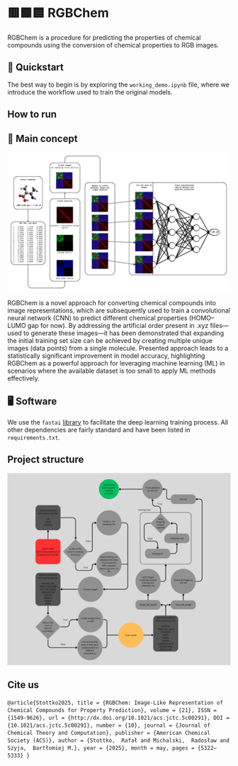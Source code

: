 # 🟥🟩🟦 RGBChem
RGBChem is a procedure for predicting the properties of chemical compounds using the conversion of chemical properties to RGB images.

## 🚀 Quickstart
The best way to begin is by exploring the `working_demo.ipynb` file, where we introduce the workflow used to train the original models.

## How to run 

## 🧠 Main concept

<img src="workflow.png" alt="Concept" width="800">

RGBChem is a novel approach for converting chemical compounds into image representations, which are subsequently used to train a convolutional neural network (CNN) to predict different chemical properties (HOMO–LUMO gap for now). By addressing the artificial order present in .xyz files—used to generate these images—it has been demonstrated that expanding the initial training set size can be achieved by creating multiple unique images (data points) from a single molecule. Presented approach leads to a statistically significant improvement in model accuracy, highlighting RGBChem as a powerful approach
for leveraging machine learning (ML) in scenarios where the available dataset is too small to apply ML methods effectively.

## 🖥️ Software
We use the `fastai` [library](https://github.com/fastai/fastai) to facilitate the deep learning training process. All other dependencies are fairly standard and have been listed in `requirements.txt`.

## Project structure

<img src="rgbchem_scheme.png" alt="Concept" width="800">


## Cite us

`
@article{Stottko2025,
  title = {RGBChem: Image-Like Representation of Chemical Compounds for Property Prediction},
  volume = {21},
  ISSN = {1549-9626},
  url = {http://dx.doi.org/10.1021/acs.jctc.5c00291},
  DOI = {10.1021/acs.jctc.5c00291},
  number = {10},
  journal = {Journal of Chemical Theory and Computation},
  publisher = {American Chemical Society (ACS)},
  author = {Stottko,  Rafał and Michalski,  Radosław and Szyja,  Bartłomiej M.},
  year = {2025},
  month = may,
  pages = {5322–5333}
}
`

